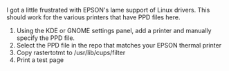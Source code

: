 I got a little frustrated with EPSON's lame support of Linux drivers.  This should work for the various printers that
have PPD files here.

1.  Using the KDE or GNOME settings panel, add a printer and manually specify the PPD file.
2.  Select the PPD file in the repo that matches your EPSON thermal printer
3.  Copy rastertotmt to /usr/lib/cups/filter
5.  Print a test page
